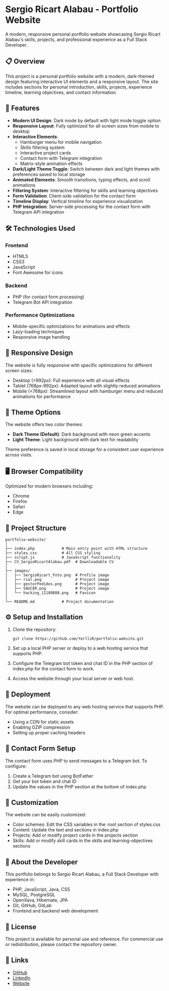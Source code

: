 # Sergio Ricart Alabau - Portfolio Website

A modern, responsive personal portfolio website showcasing Sergio Ricart Alabau's skills, projects, and professional experience as a Full Stack Developer.

## 📋 Overview

This project is a personal portfolio website with a modern, dark-themed design featuring interactive UI elements and a responsive layout. The site includes sections for personal introduction, skills, projects, experience timeline, learning objectives, and contact information.

## 🌟 Features

- **Modern UI Design**: Dark mode by default with light mode toggle option
- **Responsive Layout**: Fully optimized for all screen sizes from mobile to desktop
- **Interactive Elements**: 
  - Hamburger menu for mobile navigation
  - Skills filtering system
  - Interactive project cards
  - Contact form with Telegram integration
  - Matrix-style animation effects
- **Dark/Light Theme Toggle**: Switch between dark and light themes with preferences saved to local storage
- **Animated Elements**: Smooth transitions, typing effects, and scroll animations
- **Filtering System**: Interactive filtering for skills and learning objectives
- **Form Validation**: Client-side validation for the contact form
- **Timeline Display**: Vertical timeline for experience visualization
- **PHP Integration**: Server-side processing for the contact form with Telegram API integration

## 🛠️ Technologies Used

### Frontend
- HTML5
- CSS3
- JavaScript
- Font Awesome for icons

### Backend
- PHP (for contact form processing)
- Telegram Bot API integration

### Performance Optimizations
- Mobile-specific optimizations for animations and effects
- Lazy-loading techniques
- Responsive image handling

## 📱 Responsive Design

The website is fully responsive with specific optimizations for different screen sizes:
- Desktop (>992px): Full experience with all visual effects
- Tablet (768px-992px): Adapted layout with slightly reduced animations
- Mobile (<768px): Streamlined layout with hamburger menu and reduced animations for performance

## 🌙 Theme Options

The website offers two color themes:
- **Dark Theme (Default)**: Dark background with neon green accents
- **Light Theme**: Light background with dark text for readability

Theme preference is saved in local storage for a consistent user experience across visits.

## 🖥️ Browser Compatibility

Optimized for modern browsers including:
- Chrome
- Firefox
- Safari
- Edge

## 📂 Project Structure

```
portfolio-website/
│
├── index.php            # Main entry point with HTML structure
├── styles.css           # All CSS styling
├── script.js            # JavaScript functionality
├── CV_SergioRicartAlabau.pdf  # Downloadable CV
│
├── images/
│   ├── SergioRicart_Foto.png  # Profile image
│   ├── rial.png               # Project image
│   ├── gestorPedidos.png      # Project image
│   ├── SAUCER.png             # Project image
│   └── hacking_11189888.png   # Favicon
│
└── README.md            # Project documentation
```

## ⚙️ Setup and Installation

1. Clone the repository:
   ```
   git clone https://github.com/YerlliR/portfolio-website.git
   ```

2. Set up a local PHP server or deploy to a web hosting service that supports PHP.

3. Configure the Telegram bot token and chat ID in the PHP section of index.php for the contact form to work.

4. Access the website through your local server or web host.

## 🚀 Deployment

The website can be deployed to any web hosting service that supports PHP. For optimal performance, consider:

- Using a CDN for static assets
- Enabling GZIP compression
- Setting up proper caching headers

## 📝 Contact Form Setup

The contact form uses PHP to send messages to a Telegram bot. To configure:

1. Create a Telegram bot using BotFather
2. Get your bot token and chat ID
3. Update the values in the PHP section at the bottom of index.php

## 🎨 Customization

The website can be easily customized:

- Color schemes: Edit the CSS variables in the :root section of styles.css
- Content: Update the text and sections in index.php
- Projects: Add or modify project cards in the projects section
- Skills: Add or modify skill cards in the skills and learning-objectives sections

## 👤 About the Developer

This portfolio belongs to Sergio Ricart Alabau, a Full Stack Developer with experience in:
- PHP, JavaScript, Java, CSS
- MySQL, PostgreSQL
- OpenXava, Hibernate, JPA
- Git, GitHub, GitLab
- Frontend and backend web development

## 📄 License

This project is available for personal use and reference. For commercial use or redistribution, please contact the repository owner.

## 🔗 Links

- [GitHub](https://github.com/YerlliR)
- [LinkedIn](https://www.linkedin.com/in/sergio-ricart-alabau-939441292)
- [Website](https://sergioricart.com)
